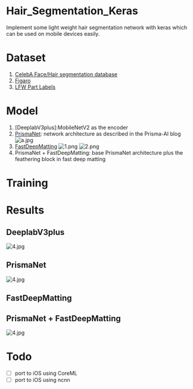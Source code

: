 # Hair_Segmentation_Keras
Implement some light weight hair segmentation network with keras which can be used on mobile devices easily.

# Dataset
1. [CelebA Face/Hair segmentation database](http://www.cs.ubbcluj.ro/~dadi/face-hair-segm-database.html)
2. [Figaro](http://www.eecs.qmul.ac.uk/~urm30/Figaro.html)
3. [LFW Part Labels](http://vis-www.cs.umass.edu/lfw/part_labels/)

# Model
1. [DeeplabV3plus]:MobileNetV2 as the encoder
2. [PrismaNet](https://blog.prismalabs.ai/real-time-portrait-segmentation-on-smartphones-39c84f1b9e66): network architecture as described in the Prisma-AI blog
![a.jpg](https://cdn-images-1.medium.com/max/2400/1*y0S1deISIdDnbDhpqD4h4g.png)
3. [FastDeepMatting](https://arxiv.org/abs/1707.08289) 
![1.png](https://github.com/ItchyHiker/Hair_Segmentation_Keras/blob/master/assets/1.png)
![2.png](https://github.com/ItchyHiker/Hair_Segmentation_Keras/blob/master/assets/2.png)
4. PrismaNet + FastDeepMatting: base PrismaNet architecture plus the feathering block in fast deep matting

# Training

# Results
## DeeplabV3plus
![4.jpg](https://github.com/ItchyHiker/Hair_Segmentation_Keras/blob/master/imgs/results/DeeplabV3plus/4.jpg)
## PrismaNet
![4.jpg](https://github.com/ItchyHiker/Hair_Segmentation_Keras/blob/master/imgs/results/PrismaNet/4.jpg)

## FastDeepMatting
## PrismaNet + FastDeepMatting
![4.jpg](https://github.com/ItchyHiker/Hair_Segmentation_Keras/blob/master/imgs/results/PrismaMattingNet/4.jpg)


# Todo

- [ ] port to iOS using CoreML
- [ ] port to iOS using ncnn
